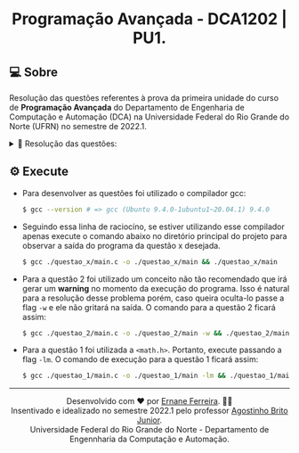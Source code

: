 <h1 align="center">
   Programação Avançada - DCA1202 | PU1.
</h1>

## 💻 Sobre

Resolução das questões referentes à prova da primeira unidade do curso de **Programação Avançada** do Departamento de Engenharia de Computação e Automação (DCA) na Universidade Federal do Rio Grande do Norte (UFRN) no semestre de 2022.1.

  <details>
    <summary>📝 Resolução das questões:</summary>
    📌 <a href="https://github.com/ErnaneJ/DCA1202-PU1/blob/master/questao_1/main.c">Questão 1;</a><br>
    📌 <a href="https://github.com/ErnaneJ/DCA1202-PU1/blob/master/questao_2/main.c">Questão 2.</a><br>
  </details>

## ⚙️ Execute

- Para desenvolver as questões foi utilizado o compilador gcc:

  ```bash
  $ gcc --version # => gcc (Ubuntu 9.4.0-1ubuntu1~20.04.1) 9.4.0
  ```

- Seguindo essa linha de raciocíno, se estiver utilizando esse compilador apenas execute o comando abaixo no diretório principal do projeto para observar a saída do programa da questão x desejada.
  ```bash
  $ gcc ./questao_x/main.c -o ./questao_x/main && ./questao_x/main
  ```
  

- Para a questão 2 foi utilizado um conceito não tão recomendado que irá gerar um **warning** no momento da execução do programa. Isso é natural para a resolução desse problema porém, caso queira oculta-lo passe a flag `-w` e ele não gritará na saída. O comando para a questão 2 ficará assim:
  ```bash
  $ gcc ./questao_2/main.c -o ./questao_2/main -w && ./questao_2/main
  ```

- Para a questão 1 foi utilizada a `<math.h>`. Portanto, execute passando a flag `-lm`. O comando de execução para a questão 1 ficará assim:
  ```bash
  $ gcc ./questao_1/main.c -o ./questao_1/main -lm && ./questao_1/main
  ```
---

<div align="center">
  Desenvolvido com ❤ por <a href="https://www.ernane.dev/">Ernane Ferreira</a>. 👋🏻<br/> Insentivado e idealizado no semestre 2022.1 pelo professor <a href="https://agostinhobritojr.github.io/">Agostinho Brito Junior</a>. <br> Universidade Federal do Rio Grande do Norte - Departamento de Engennharia da Computação e Automação.
</div>
